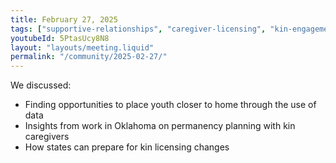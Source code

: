 ```yaml
---
title: February 27, 2025
tags: ["supportive-relationships", "caregiver-licensing", "kin-engagement"]
youtubeId: 5PtasUcy8N8
layout: "layouts/meeting.liquid"
permalink: "/community/2025-02-27/"
---
```


We discussed: 

- Finding opportunities to place youth closer to home through the use of data
- Insights from work in Oklahoma on permanency planning with kin caregivers
- How states can prepare for kin licensing changes